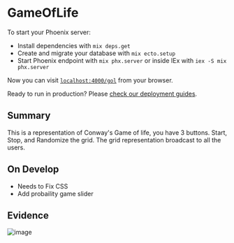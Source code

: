 # GameOfLife

To start your Phoenix server:

  * Install dependencies with `mix deps.get`
  * Create and migrate your database with `mix ecto.setup`
  * Start Phoenix endpoint with `mix phx.server` or inside IEx with `iex -S mix phx.server`

Now you can visit [`localhost:4000/gol`](http://localhost:4000/gol) from your browser.

Ready to run in production? Please [check our deployment guides](https://hexdocs.pm/phoenix/deployment.html).

## Summary

This is a representation of Conway's Game of life, you have 3 buttons. Start, Stop, and Randomize the grid.
The grid representation broadcast to all the users.

## On Develop

- Needs to Fix CSS
- Add probaility game slider


## Evidence
![image](https://user-images.githubusercontent.com/77717622/173159032-1a73b15f-cc30-46ff-8ddf-e34ea0d7b9e4.png)

